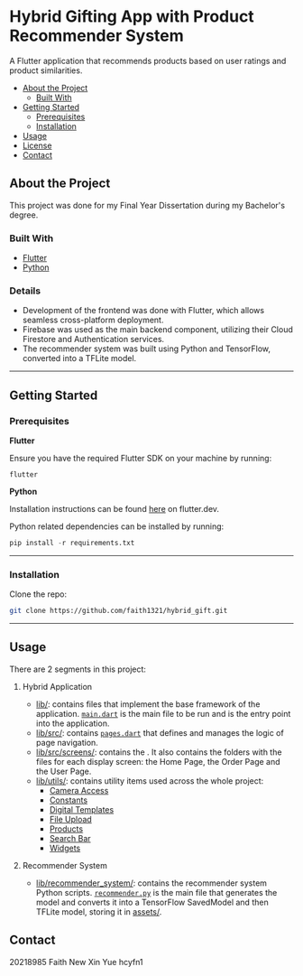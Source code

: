 # Hybrid Gifting App with Product Recommender System

A Flutter application that recommends products based on user ratings and product similarities.

- [About the Project](#about-the-project)
  - [Built With](#built-with)
- [Getting Started](#getting-started)
  - [Prerequisites](#prerequisites)
  - [Installation](#installation)
- [Usage](#usage)
- [License](#license)
- [Contact](#contact)

## About the Project

This project was done for my Final Year Dissertation during my Bachelor's degree.
### Built With

- [Flutter](https://flutter.dev)
- [Python](https://www.python.org/)

### Details
- Development of the frontend was done with Flutter, which allows seamless cross-platform deployment.
- Firebase was used as the main backend component, utilizing their Cloud Firestore and Authentication services.
- The recommender system was built using Python and TensorFlow, converted into a TFLite model.
---
## Getting Started

### Prerequisites

**Flutter**

Ensure you have the required Flutter SDK on your machine by running:
```
flutter
```

**Python**

Installation instructions can be found [here](https://docs.flutter.dev/get-started/install) on flutter.dev.

Python related dependencies can be installed by running:

```python
pip install -r requirements.txt
```
---
### Installation

Clone the repo:

```sh
git clone https://github.com/faith1321/hybrid_gift.git
```
---
## Usage

There are 2 segments in this project:

1. Hybrid Application

    - [lib/](lib/): contains files that implement the base framework of the application. [`main.dart`](lib/main.dart) is the main file to be run and is the entry point into the application.
    - [lib/src/](lib/src/): contains [`pages.dart`](lib/src/pages.dart) that defines and manages the logic of page navigation.
    - [lib/src/screens/](lib/src/screens/): contains the . It also contains the folders with the files for each display screen: the Home Page, the Order Page and the User Page.
    - [lib/utils/](lib/utils/): contains utility items used across the whole project:
      - [Camera Access](lib/utils/camera.dart)
      - [Constants](lib/utils/constants.dart)
      - [Digital Templates](lib/utils/digital_templates.dart)
      - [File Upload](lib/utils/file_upload.dart)
      - [Products](lib/utils/products.dart)
      - [Search Bar](lib/utils/search_bar.dart)
      - [Widgets](lib/utils/widgets.dart)
    <!-- #TODO -->

2. Recommender System
    - [lib/recommender_system/](lib/recommender_system/): contains the recommender system Python scripts. [`recommender.py`](lib/recommender_system/recommender.py) is the main file that generates the model and converts it into a TensorFlow SavedModel and then TFLite model, storing it in [assets/](assets/).

<!-- ### 1. [collecting_data](collecting_data/)

There are two stages to collecting the required dataset.

#### 1a. [scraping_midi](collecting_data/1_scraping_midi)

Different scripts download MIDI files from various sources into [a bin directory](data/bin/). Manually downloaded MIDI files can be manually added in here as well.

#### 1b. [building_dataset](collecting_data/2_building_dataset)

1. `create_db.py` goes through the bin directory and builds a database containing the ids of the samples.
2. From here, I have manually added the theme labels as columns, as well as metadata columns such as `duplicate`.
3. Then, the samples are slowly labelled, marking songs that I've looked through with a 1 in the `recognizable` column if I have labelled them, and 0 if not (This means that if that field is empty/null, it has not been identified yet).
4. `process_db.py` converts all 'p's in the database into '1's.[^1]
5. `db_stats.py` is a convenience script that returns some statistics about the label dataset so far.

[^1]: This is because I have sped up the hand-labelling process by marking fields with '0' or 'p', since they are closeby on the keyboard. The script later turns the 'p's into '1's.

### 2. [calculating_dataset](calculating_dataset/)

1. `generate_jsymbolic_config.py` builds a configuration script based on the MIDI files found in the bin directory.
2. Run `jSymbolic` with [themeConfigFile.txt](calculating_dataset/themeConfigFile.txt) as the configuration script.
3. Finally, run `clean_db.py` to clean up the database for use.

These three steps can (and should) be automatically executed.

Here is a script file that I've used — modify it to point to your jSybolic2.jar.

```sh
python3 calculating_dataset/generate_jsymbolic_config.py

java -Xmx3072m -jar [PATH_TO_YOUR_JSYMBOLIC]/jSymbolic2.jar -configrun calculating_dataset/themeConfigFile.txt

python3 calculating_dataset/clean_db.py
```

### 3. [building_model](building_model)

From here, it is mostly automated.

`model.py` is the main script to run. You should never need to fiddle with it because the parameters can all be configured with `config.py`.

## License

<!-- Distributed under the MIT License. See `LICENSE` for more information. -->

## Contact

20218985 Faith New Xin Yue hcyfn1

